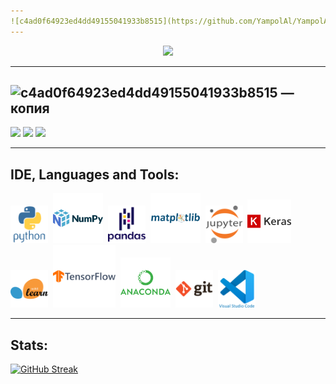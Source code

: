 ```yaml
---
![c4ad0f64923ed4dd49155041933b8515](https://github.com/YampolAl/YampolAl/assets/156104310/cb9408bb-da39-45b5-a378-fc3711249e0a)
---
```


<div id='header' align='center'>
  <img src='https://media.giphy.com/media/v1.Y2lkPTc5MGI3NjExNmFqeWx0ZzIyeDBteGh1bDZibWhvbW40MTZrcnZyaXl4N2F6NjdpbCZlcD12MV9pbnRlcm5hbF9naWZfYnlfaWQmY3Q9cw/Npex29rFhEVT5oFt8k/giphy.gif' width='200'/>
<!--   <img src='https://i.giphy.com/media/v1.Y2lkPTc5MGI3NjExbTN0c3Rwancydmd4NTV0Zm42eHphODNodG9iazI3NDU2ZXI2YmtjZCZlcD12MV9pbnRlcm5hbF9naWZfYnlfaWQmY3Q9cw/XHkJTwSmfrHJfb7JUF/giphy.gif' width='150'/> -->
</div>

---
![c4ad0f64923ed4dd49155041933b8515 — копия](https://github.com/YampolAl/YampolAl/assets/156104310/3f24cef4-03b1-453f-a3f3-c8d5a907a33a)
---

[![](https://img.shields.io/badge/Telegram-%230077B5.svg?&style=for-the-badge&logo=Telegram&logoColor=white)](https://t.me/YampolAl)
[![](https://img.shields.io/static/v1?style=for-the-badge&message=gmail&color=blue&logo=Google+Chrome&logoColor=FFFFFF&label=)](https://accum690@gmail.com)
[![](https://img.shields.io/static/v1?style=for-the-badge&message=Codewars&color=blue&logo=codewars&logoColor=FFFFFF&label=)](https://www.codewars.com/users/YampolAl)

---

## IDE, Languages and Tools:

<div>
  <img src="https://github.com/devicons/devicon/blob/master/icons/python/python-original-wordmark.svg" title="Python" alt="Python" width="60"
height="60"/>&nbsp;
  <img src="https://github.com/devicons/devicon/blob/master/icons/numpy/numpy-original-wordmark.svg" title="NumPy" alt="NumPy" width="80" height="80"/>&nbsp;
  <img src="https://github.com/devicons/devicon/blob/master/icons/pandas/pandas-original-wordmark.svg" title="pandas" alt="pandas" width="60" height="60"/>&nbsp;
  <img src="https://github.com/devicons/devicon/blob/master/icons/matplotlib/matplotlib-original-wordmark.svg" title="matplotlib" alt="matplotlib" width="80" height="80"/>&nbsp;
  <img src="https://github.com/devicons/devicon/blob/master/icons/jupyter/jupyter-original-wordmark.svg" title="jupyter" alt="jupyter" width="60" height="60"/>&nbsp;
  <img src="https://github.com/devicons/devicon/blob/master/icons/keras/keras-original-wordmark.svg"  title="Keras" alt="Keras" width="70" height="70"/>&nbsp;
  <img src="https://github.com/devicons/devicon/blob/master/icons/scikitlearn/scikitlearn-original.svg" title="scikitlearn" alt="scikitlearn" width="60" height="60"/>&nbsp;
  <img src="https://github.com/devicons/devicon/blob/master/icons/tensorflow/tensorflow-original-wordmark.svg" title="TensorFlow" alt="TensorFlow" width="100" height="100"/>&nbsp;
  <img src="https://github.com/devicons/devicon/blob/master/icons/anaconda/anaconda-original-wordmark.svg" title="Аnaconda" alt="Аnaconda" width="80" height="80"/>&nbsp;
  <img src="https://github.com/devicons/devicon/blob/master/icons/git/git-original-wordmark.svg" title="git" alt="git" width="60" height="60"/>&nbsp;
  <img src="https://github.com/devicons/devicon/blob/master/icons/vscode/vscode-original-wordmark.svg" title="vscode" alt="vscode" width="60" height="60"/>&nbsp;
</div>

---

## Stats:

[![GitHub Streak](https://github-readme-streak-stats.herokuapp.com?user=YampolAl&theme=github-dark-blue&date_format=j%2Fn%5B%2FY%5D&card_width=795)](https://git.io/streak-stats)
